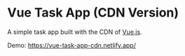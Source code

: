 # Vue Task App (CDN Version)

A simple task app built with the CDN of [Vue.js](https://vuejs.org/).

Demo: https://vue-task-app-cdn.netlify.app/
